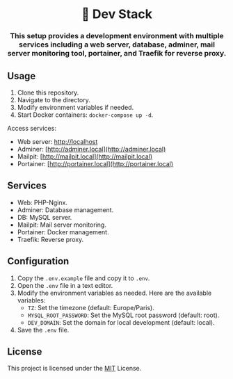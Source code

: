 <h1 align="center">🐋 Dev Stack</h1>
<h3 align="center">This setup provides a development environment with multiple services including a web server, database, adminer, mail server monitoring tool, portainer, and Traefik for reverse proxy.</h3>

## Usage

1. Clone this repository.
2. Navigate to the directory.
3. Modify environment variables if needed.
4. Start Docker containers: `docker-compose up -d`.

Access services:
- Web server: [http://localhost](http://localhost)
- Adminer: [http://adminer.local](http://adminer.local)
- Mailpit: [http://mailpit.local](http://mailpit.local)
- Portainer: [http://portainer.local](http://portainer.local)

## Services

- Web: PHP-Nginx.
- Adminer: Database management.
- DB: MySQL server.
- Mailpit: Mail server monitoring.
- Portainer: Docker management.
- Traefik: Reverse proxy.

## Configuration

1. Copy the `.env.example` file and copy it to `.env`.
2. Open the `.env` file in a text editor.
3. Modify the environment variables as needed. Here are the available variables:
    - `TZ`: Set the timezone (default: Europe/Paris).
    - `MYSQL_ROOT_PASSWORD`: Set the MySQL root password (default: root).
    - `DEV_DOMAIN`: Set the domain for local development (default: local).
4. Save the `.env` file.

## License

This project is licensed under the [MIT](LICENSE) License.
